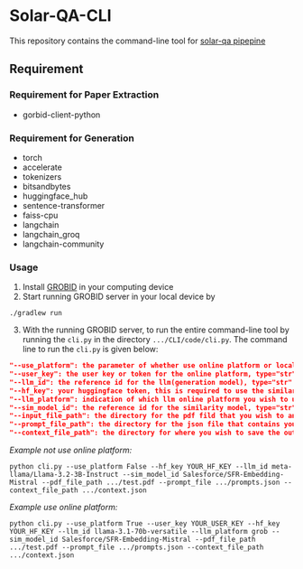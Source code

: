 # Solar-QA-CLI
This repository contains the command-line tool for [solar-qa pipepine](https://github.com/oeg-upm/solar-qa-eval)

## Requirement

### Requirement for Paper Extraction

- gorbid-client-python

### Requirement for Generation

- torch
- accelerate
- tokenizers
- bitsandbytes
- huggingface_hub
- sentence-transformer
- faiss-cpu
- langchain
- langchain_groq
- langchain-community



### Usage

1. Install [GROBID](https://grobid.readthedocs.io/en/latest/) in your computing device
2. Start running GROBID server in your local device by 
```console
./gradlew run
```
3. With the running GROBID server, to run the entire command-line tool by running the `cli.py` in the directory `.../CLI/code/cli.py`. The command line to run the `cli.py` is given below:
```json
"--use_platform": the parameter of whether use online platform or local model for the llm(generation model). option = ["True", "False"]
"--user_key": the user key or token for the online platform, type="str"
"--llm_id": the reference id for the llm(generation model), type="str"
"--hf_key": your huggingface token, this is required to use the similarity model, type="str"
"--llm_platform": indication of which llm online platform you wish to use, option=["grob"]
"--sim_model_id": the reference id for the similarity model, type="str"
"--input_file_path": the directory for the pdf fild that you wish to analysis, type="str", file type=.pdf
"--prompt_file_path": the directory for the json file that contains your prompt, file type=.json
"--context_file_path": the directory for where you wish to save the output file, file type=.json
```
*Example not use online platform:*
```console
python cli.py --use_platform False --hf_key YOUR_HF_KEY --llm_id meta-llama/Llama-3.2-3B-Instruct --sim_model_id Salesforce/SFR-Embedding-Mistral --pdf_file_path .../test.pdf --prompt_file .../prompts.json --context_file_path .../context.json
```
*Example use online platform:*
```console
python cli.py --use_platform True --user_key YOUR_USER_KEY --hf_key YOUR_HF_KEY --llm_id llama-3.1-70b-versatile --llm_platform grob --sim_model_id Salesforce/SFR-Embedding-Mistral --pdf_file_path .../test.pdf --prompt_file .../prompts.json --context_file_path .../context.json
```